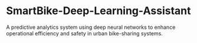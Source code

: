 # SmartBike-Deep-Learning-Assistant
A predictive analytics system using deep neural networks to enhance operational efficiency and safety in urban bike-sharing systems.

